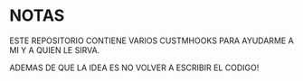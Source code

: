 # NOTAS 


ESTE REPOSITORIO CONTIENE VARIOS CUSTMHOOKS PARA AYUDARME A MI Y A QUIEN LE SIRVA.

ADEMAS DE QUE LA IDEA ES NO VOLVER A ESCRIBIR EL CODIGO!

